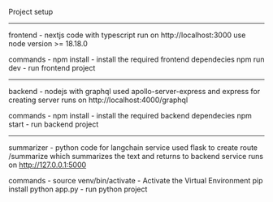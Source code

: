 Project setup

------------------------------------

frontend - nextjs code with typescript
run on http://localhost:3000
use node version >= 18.18.0 

commands - 
npm install - install the required frontend dependecies 
npm run dev - run frontend project

------------------------------------

backend - nodejs with graphql
used apollo-server-express and express for creating server
runs on http://localhost:4000/graphql

commands - 
npm install - install the required backend dependecies 
npm start - run backend project

------------------------------------

summarizer - python code for langchain service
used flask to create route /summarize which summarizes the text and returns to backend service
runs on http://127.0.0.1:5000

commands - 
source venv/bin/activate - Activate the Virtual Environment
pip install
python app.py - run python project 

